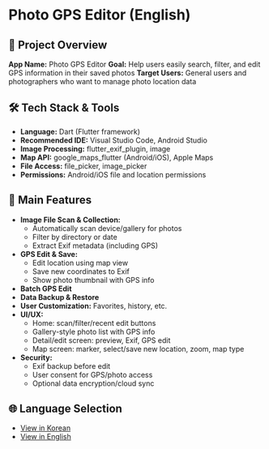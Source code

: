 # Photo GPS Editor (English)

## 📖 Project Overview

**App Name:** Photo GPS Editor
**Goal:** Help users easily search, filter, and edit GPS information in their saved photos
**Target Users:** General users and photographers who want to manage photo location data

## 🛠️ Tech Stack & Tools

- **Language:** Dart (Flutter framework)
- **Recommended IDE:** Visual Studio Code, Android Studio
- **Image Processing:** flutter_exif_plugin, image
- **Map API:** google_maps_flutter (Android/iOS), Apple Maps
- **File Access:** file_picker, image_picker
- **Permissions:** Android/iOS file and location permissions

## 🚀 Main Features

- **Image File Scan & Collection:**
  - Automatically scan device/gallery for photos
  - Filter by directory or date
  - Extract Exif metadata (including GPS)
- **GPS Edit & Save:**
  - Edit location using map view
  - Save new coordinates to Exif
  - Show photo thumbnail with GPS info
- **Batch GPS Edit**
- **Data Backup & Restore**
- **User Customization:** Favorites, history, etc.
- **UI/UX:**
  - Home: scan/filter/recent edit buttons
  - Gallery-style photo list with GPS info
  - Detail/edit screen: preview, Exif, GPS edit
  - Map screen: marker, select/save new location, zoom, map type
- **Security:**
  - Exif backup before edit
  - User consent for GPS/photo access
  - Optional data encryption/cloud sync

## 🌐 Language Selection

- [View in Korean](README.ko.md)
- [View in English](README.en.md)

